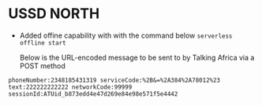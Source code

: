 # USSD NORTH

- Added offine capability with with the command below
  `serverless offline start`

  Below is the URL-encoded message to be sent to by Talking Africa via a POST method

`phoneNumber:2348185431319 serviceCode:%2B&=%2A384%2A78012%23 text:222222222222 networkCode:99999 sessionId:ATUid_b873edd4e47d269e84e98e571f5e4442`
